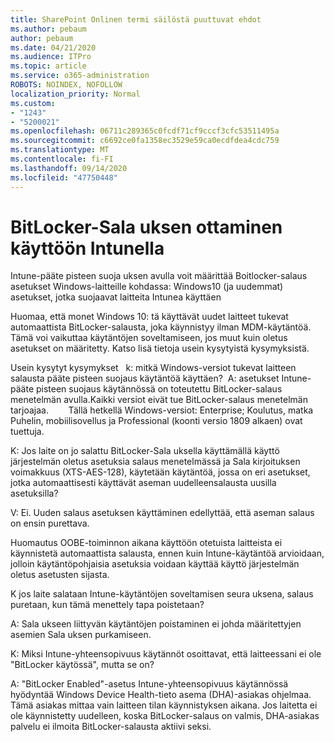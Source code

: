 ```yaml
---
title: SharePoint Onlinen termi säilöstä puuttuvat ehdot
ms.author: pebaum
author: pebaum
ms.date: 04/21/2020
ms.audience: ITPro
ms.topic: article
ms.service: o365-administration
ROBOTS: NOINDEX, NOFOLLOW
localization_priority: Normal
ms.custom:
- "1243"
- "5200021"
ms.openlocfilehash: 06711c289365c0fcdf71cf9cccf3cfc53511495a
ms.sourcegitcommit: c6692ce0fa1358ec3529e59ca0ecdfdea4cdc759
ms.translationtype: MT
ms.contentlocale: fi-FI
ms.lasthandoff: 09/14/2020
ms.locfileid: "47750448"
---
```

# <a name="enabling-bitlocker-encryption-with-intune"></a>BitLocker-Sala uksen ottaminen käyttöön Intunella

Intune-pääte pisteen suoja uksen avulla voit määrittää Boitlocker-salaus asetukset Windows-laitteille kohdassa: Windows10 (ja uudemmat) asetukset, jotka suojaavat laitteita Intunea käyttäen

Huomaa, että monet Windows 10: tä käyttävät uudet laitteet tukevat automaattista BitLocker-salausta, joka käynnistyy ilman MDM-käytäntöä. Tämä voi vaikuttaa käytäntöjen soveltamiseen, jos muut kuin oletus asetukset on määritetty. Katso lisä tietoja usein kysytyistä kysymyksistä.


Usein kysytyt kysymykset   k: mitkä Windows-versiot tukevat laitteen salausta pääte pisteen suojaus käytäntöä käyttäen?
 A: asetukset Intune-pääte pisteen suojaus käytännössä on toteutettu BitLocker-salaus menetelmän avulla.Kaikki versiot eivät tue BitLocker-salaus menetelmän tarjoajaa. 
      Tällä hetkellä Windows-versiot: Enterprise; Koulutus, matka Puhelin, mobiilisovellus ja Professional (koonti versio 1809 alkaen) ovat tuettuja.




K: Jos laite on jo salattu BitLocker-Sala uksella käyttämällä käyttö järjestelmän oletus asetuksia salaus menetelmässä ja Sala kirjoituksen voimakkuus (XTS-AES-128), käytetään käytäntöä, jossa on eri asetukset, jotka automaattisesti käyttävät aseman uudelleensalausta uusilla asetuksilla?

V: Ei. Uuden salaus asetuksen käyttäminen edellyttää, että aseman salaus on ensin purettava.

Huomautus OOBE-toiminnon aikana käyttöön otetuista laitteista ei käynnistetä automaattista salausta, ennen kuin Intune-käytäntöä arvioidaan, jolloin käytäntöpohjaisia asetuksia voidaan käyttää käyttö järjestelmän oletus asetusten sijasta.




K jos laite salataan Intune-käytäntöjen soveltamisen seura uksena, salaus puretaan, kun tämä menettely tapa poistetaan?

A: Sala ukseen liittyvän käytäntöjen poistaminen ei johda määritettyjen asemien Sala uksen purkamiseen.




K: Miksi Intune-yhteensopivuus käytännöt osoittavat, että laitteessani ei ole "BitLocker käytössä", mutta se on?

A: "BitLocker Enabled"-asetus Intune-yhteensopivuus käytännössä hyödyntää Windows Device Health-tieto asema (DHA)-asiakas ohjelmaa. Tämä asiakas mittaa vain laitteen tilan käynnistyksen aikana. Jos laitetta ei ole käynnistetty uudelleen, koska BitLocker-salaus on valmis, DHA-asiakas palvelu ei ilmoita BitLocker-salausta aktiivi seksi.